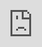 ## Brain AI Sorter Project
### Brain AI 자동 분류기 프로젝트

#### 마이크로비트 소스 코드
아래 링크를 클릭하여 소스 코드를 확인 해 봅시다. Servo Motor를 시리얼 통신으로 제어하는 부분에 대해 자세히 알아보세요.

https://makecode.microbit.org/_DT9fPw8izbHY

<iframe style="position:absolute;top:0;left:0;width:100%;height:100%;" src="https://makecode.microbit.org/#pub:_ArmCWxYqHYkx" frameborder="0" sandbox="allow-popups allow-forms allow-scripts allow-same-origin"></iframe>

소스코드 다운 받기
[Brain_AI-Sorter.zip](https://github.com/BrainAI-Lab/AI-Project/files/8481182/Brain_AI-Sorter.zip)



